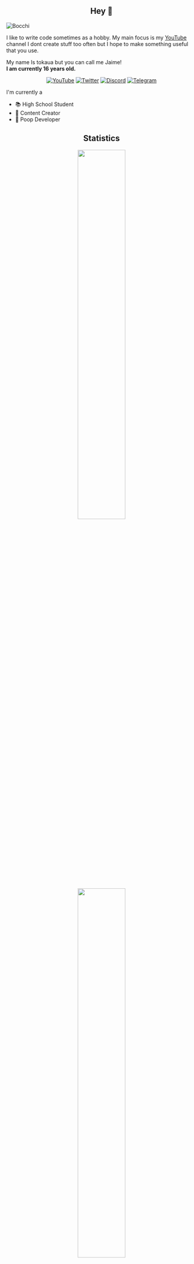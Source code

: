 <h2 align="center">Hey 👋</h2>

![Bocchi](https://github.com/tokaualol/tokaualol/assets/72284608/6ef72bb8-d991-4318-86b4-3f393f2b290a)

I like to write code sometimes as a hobby. My main focus is my [YouTube](https://youtube.com/@tokaua) channel I dont create stuff too often but I hope to make something useful that you use.

My name Is tokaua but you can call me Jaime!     
**I am currently 16 years old.**

<p align="center">
<a href="https://youtube.com/@tokaua"><img alt="YouTube" src="https://img.shields.io/badge/-@tokaua-white?style=flat-square&logo=YouTube&logoColor=fe0002"></a>
<a href="https://twitter.com/@tokaualol"><img alt="Twitter" src="https://img.shields.io/badge/-@tokaualol-25a1d5?style=flat-square&logo=Twitter&logoColor=white"></a>
<a href="https://discord.gg/734Rv6XguJ"><img alt="Discord" src="https://img.shields.io/badge/-tokaua-586aea?style=flat-square&logo=Discord&logoColor=white"></a>
<a href="https://t.me/tokaualol"><img alt="Telegram" src="https://img.shields.io/badge/-@tokaualol-202b36?style=flat-square&logo=Telegram&logoColor=0088cc"></a>
</p>

I'm currently a
* 📚 High School Student
* 📸 Content Creator
* 💩 Poop Developer

<h2 align="center">Statistics</h2>

<p align="center">
  <img height="50%" width="auto" src ="https://github-readme-stats.vercel.app/api?username=tokaualol&show_icons=true&count_private=true&theme=dracula&hide_border=true&hide=issues,contribs&bg_color=00000000">
  <img height="50%" width="auto" src ="https://github-readme-stats.vercel.app/api/top-langs/?username=tokaualol&layout=compact&hide_border=true&theme=dracula&bg_color=00000000&langs_count=6&hide=jupyter%20notebook,tex,css,php&exclude_repo=Pacman-AI">
</p>

<p align="center">
    <img src="https://github-profile-trophy.vercel.app/?username=tokaualol&theme=dracula"/>
</p>

<h2 align="center">Now Playing</h2>

<p align="center">
  <img height="50%" width="auto" src ="https://spotify-github-profile.vercel.app/api/view?uid=9z03hkwawjjd1k520hjfam109&cover_image=true&theme=natemoo-re&show_offline=true&background_color=121212&interchange=false&bar_color=ec688d&bar_color_cover=false">
</p>
